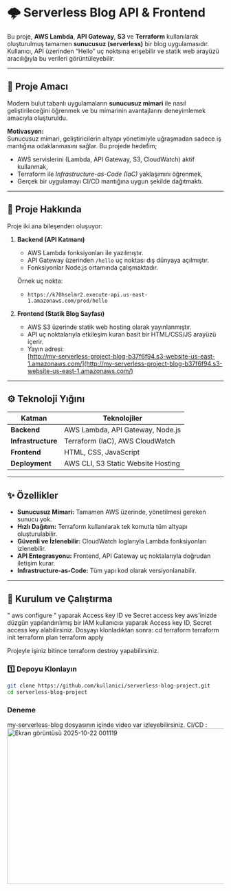 # 🌩️ Serverless Blog API & Frontend

Bu proje, **AWS Lambda**, **API Gateway**, **S3** ve **Terraform** kullanılarak oluşturulmuş tamamen **sunucusuz (serverless)** bir blog uygulamasıdır.  
Kullanıcı, API üzerinden “Hello”  uç noktsına erişebilir ve statik web arayüzü aracılığıyla bu verileri görüntüleyebilir.

---

## 🧠 Proje Amacı

Modern bulut tabanlı uygulamaların **sunucusuz mimari** ile nasıl geliştirileceğini öğrenmek ve bu mimarinin avantajlarını deneyimlemek amacıyla oluşturuldu.

**Motivasyon:**  
Sunucusuz mimari, geliştiricilerin altyapı yönetimiyle uğraşmadan sadece iş mantığına odaklanmasını sağlar. Bu projede hedefim;  
- AWS servislerini (Lambda, API Gateway, S3, CloudWatch) aktif kullanmak,  
- Terraform ile *Infrastructure-as-Code (IaC)* yaklaşımını öğrenmek,  
- Gerçek bir uygulamayı CI/CD mantığına uygun şekilde dağıtmaktı.

---

## 🧩 Proje Hakkında

Proje iki ana bileşenden oluşuyor:

1. **Backend (API Katmanı)**  
   - AWS Lambda fonksiyonları ile yazılmıştır.  
   - API Gateway üzerinden `/hello` uç noktası dış dünyaya açılmıştır.  
   - Fonksiyonlar Node.js ortamında çalışmaktadır.  

   Örnek uç nokta:
   - `https://k70hselmr2.execute-api.us-east-1.amazonaws.com/prod/hello`

2. **Frontend (Statik Blog Sayfası)**  
   - AWS S3 üzerinde statik web hosting olarak yayınlanmıştır.  
   - API uç noktalarıyla etkileşim kuran basit bir HTML/CSS/JS arayüzü içerir.  
   - Yayın adresi:  
     [http://my-serverless-project-blog-b37f6f94.s3-website-us-east-1.amazonaws.com/](http://my-serverless-project-blog-b37f6f94.s3-website-us-east-1.amazonaws.com/)

---

## ⚙️ Teknoloji Yığını

| Katman | Teknolojiler |
|--------|---------------|
| **Backend** | AWS Lambda, API Gateway, Node.js |
| **Infrastructure** | Terraform (IaC), AWS CloudWatch |
| **Frontend** | HTML, CSS, JavaScript |
| **Deployment** | AWS CLI, S3 Static Website Hosting |

---

## ✨ Özellikler

-  **Sunucusuz Mimari:** Tamamen AWS üzerinde, yönetilmesi gereken sunucu yok.  
-  **Hızlı Dağıtım:** Terraform kullanılarak tek komutla tüm altyapı oluşturulabilir.  
-  **Güvenli ve İzlenebilir:** CloudWatch loglarıyla Lambda fonksiyonları izlenebilir.  
-  **API Entegrasyonu:** Frontend, API Gateway uç noktalarıyla doğrudan iletişim kurar.  
-  **Infrastructure-as-Code:** Tüm yapı kod olarak versiyonlanabilir.  

---

## 🧭 Kurulum ve Çalıştırma
 " aws configure " yaparak Access key ID ve Secret access key aws'inizde düzgün yapılandırılımış bir IAM kullanıcısı yaparak Access key ID, Secret access key alabilirsiniz.
 Dosyayı klonladıktan sonra:
 cd terraform
 terraform init
 terraform plan 
 terraform apply

 Projeyle işiniz bitince terraform destroy yapabilirsiniz.

### 1️⃣ Depoyu Klonlayın
```bash
git clone https://github.com/kullanici/serverless-blog-project.git
cd serverless-blog-project
````

### Deneme
my-serverless-blog dosyasının içinde video var izleyebilirsiniz.
CI/CD : 
<img width="842" height="361" alt="Ekran görüntüsü 2025-10-22 001119" src="https://github.com/user-attachments/assets/7ead404d-622a-444c-9105-c1841cebbbea" />



